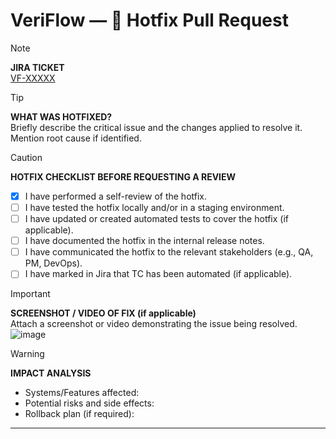 # VeriFlow — 🚨 Hotfix Pull Request

> [!NOTE]
> **JIRA TICKET**  
> [VF-XXXXX](https://your-jira-instance.atlassian.net/browse/VF-XXXXX)  

> [!TIP]
> **WHAT WAS HOTFIXED?**  
> Briefly describe the critical issue and the changes applied to resolve it. Mention root cause if identified.

> [!CAUTION]
> **HOTFIX CHECKLIST BEFORE REQUESTING A REVIEW**
> - [x] I have performed a self-review of the hotfix.
> - [ ] I have tested the hotfix locally and/or in a staging environment.
> - [ ] I have updated or created automated tests to cover the hotfix (if applicable).
> - [ ] I have documented the hotfix in the internal release notes.
> - [ ] I have communicated the hotfix to the relevant stakeholders (e.g., QA, PM, DevOps).
> - [ ] I have marked in Jira that TC has been automated (if applicable).

> [!IMPORTANT]
> **SCREENSHOT / VIDEO OF FIX (if applicable)**  
> Attach a screenshot or video demonstrating the issue being resolved.  
> ![image](https://github.com/user-attachments/assets/3f4806a2-2014-46dd-8ddb-fe8c72dcbc7f)

> [!WARNING]  
> **IMPACT ANALYSIS**  
> - Systems/Features affected:
> - Potential risks and side effects:
> - Rollback plan (if required):

---

[VF-XXXXX]: https://your-jira-instance.atlassian.net/browse/VF-XXXXX
[VF-YYYYY]: https://your-jira-instance.atlassian.net/browse/VF-YYYYY
